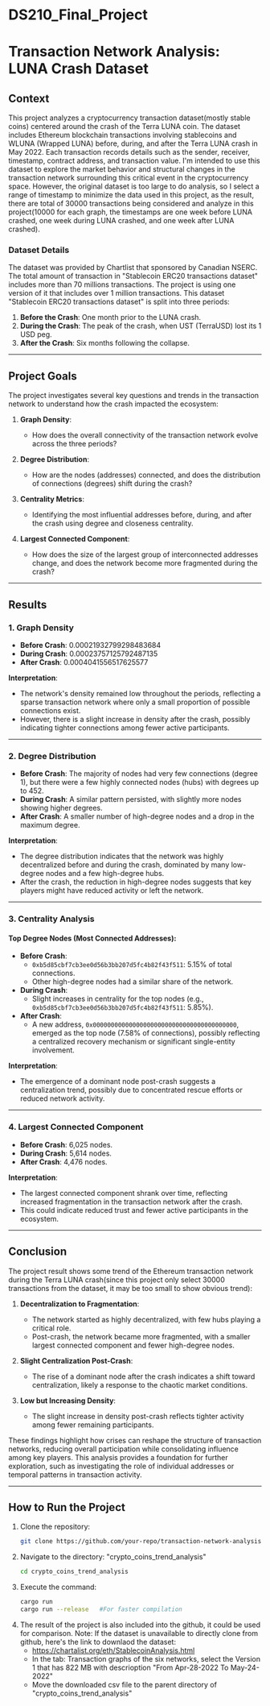 # DS210_Final_Project
# **Transaction Network Analysis: LUNA Crash Dataset**

## **Context**

This project analyzes a cryptocurrency transaction dataset(mostly stable coins) centered around the crash of the Terra LUNA coin. The dataset includes Ethereum blockchain transactions involving stablecoins and WLUNA (Wrapped LUNA) before, during, and after the Terra LUNA crash in May 2022. Each transaction records details such as the sender, receiver, timestamp, contract address, and transaction value. I'm intended to use this dataset to explore the market behavior and structural changes in the transaction network surrounding this critical event in the cryptocurrency space.
However, the original dataset is too large to do analysis, so I select a range of timestamp to minimize the data used in this project, as the result, there are total of 30000 transactions being considered and analyze in this project(10000 for each graph, the timestamps are one week before LUNA crashed, one week during LUNA crashed, and one week after LUNA crashed).

### **Dataset Details**
The dataset was provided by Chartlist that sponsored by Canadian NSERC. The total amount of transaction in "Stablecoin ERC20 transactions dataset" includes more than 70 millions transactions. The project is using one version of it that includes over 1 million transactions. This dataset "Stablecoin ERC20 transactions dataset" is split into three periods:
1. **Before the Crash**: One month prior to the LUNA crash.
2. **During the Crash**: The peak of the crash, when UST (TerraUSD) lost its 1 USD peg.
3. **After the Crash**: Six months following the collapse.

---

## **Project Goals**

The project investigates several key questions and trends in the transaction network to understand how the crash impacted the ecosystem:
1. **Graph Density**:
   - How does the overall connectivity of the transaction network evolve across the three periods?

2. **Degree Distribution**:
   - How are the nodes (addresses) connected, and does the distribution of connections (degrees) shift during the crash?

3. **Centrality Metrics**:
   - Identifying the most influential addresses before, during, and after the crash using degree and closeness centrality.

4. **Largest Connected Component**:
   - How does the size of the largest group of interconnected addresses change, and does the network become more fragmented during the crash?

---

## **Results**

### **1. Graph Density**
- **Before Crash**: 0.00021932799298483684
- **During Crash**: 0.00023757125792487135
- **After Crash**: 0.0004041556517625577

**Interpretation**:
- The network's density remained low throughout the periods, reflecting a sparse transaction network where only a small proportion of possible connections exist.
- However, there is a slight increase in density after the crash, possibly indicating tighter connections among fewer active participants.

---

### **2. Degree Distribution**
- **Before Crash**: The majority of nodes had very few connections (degree 1), but there were a few highly connected nodes (hubs) with degrees up to 452.
- **During Crash**: A similar pattern persisted, with slightly more nodes showing higher degrees.
- **After Crash**: A smaller number of high-degree nodes and a drop in the maximum degree.

**Interpretation**:
- The degree distribution indicates that the network was highly decentralized before and during the crash, dominated by many low-degree nodes and a few high-degree hubs.
- After the crash, the reduction in high-degree nodes suggests that key players might have reduced activity or left the network.

---

### **3. Centrality Analysis**
#### **Top Degree Nodes (Most Connected Addresses):**
- **Before Crash**:
  - `0xb5d85cbf7cb3ee0d56b3bb207d5fc4b82f43f511`: 5.15% of total connections.
  - Other high-degree nodes had a similar share of the network.
- **During Crash**:
  - Slight increases in centrality for the top nodes (e.g., `0xb5d85cbf7cb3ee0d56b3bb207d5fc4b82f43f511`: 5.85%).
- **After Crash**:
  - A new address, `0x0000000000000000000000000000000000000000`, emerged as the top node (7.58% of connections), possibly reflecting a centralized recovery mechanism or significant single-entity involvement.

**Interpretation**:
- The emergence of a dominant node post-crash suggests a centralization trend, possibly due to concentrated rescue efforts or reduced network activity.

---

### **4. Largest Connected Component**
- **Before Crash**: 6,025 nodes.
- **During Crash**: 5,614 nodes.
- **After Crash**: 4,476 nodes.

**Interpretation**:
- The largest connected component shrank over time, reflecting increased fragmentation in the transaction network after the crash.
- This could indicate reduced trust and fewer active participants in the ecosystem.

---

## **Conclusion**

The project result shows some trend of the Ethereum transaction network during the Terra LUNA crash(since this project only select 30000 transactions from the dataset, it may be too small to show obvious trend):
1. **Decentralization to Fragmentation**:
   - The network started as highly decentralized, with few hubs playing a critical role.
   - Post-crash, the network became more fragmented, with a smaller largest connected component and fewer high-degree nodes.

2. **Slight Centralization Post-Crash**:
   - The rise of a dominant node after the crash indicates a shift toward centralization, likely a response to the chaotic market conditions.

3. **Low but Increasing Density**:
   - The slight increase in density post-crash reflects tighter activity among fewer remaining participants.

These findings highlight how crises can reshape the structure of transaction networks, reducing overall participation while consolidating influence among key players. This analysis provides a foundation for further exploration, such as investigating the role of individual addresses or temporal patterns in transaction activity.

---

## **How to Run the Project**
1. Clone the repository:
   ```bash
   git clone https://github.com/your-repo/transaction-network-analysis.git
2. Navigate to the directory: "crypto_coins_trend_analysis"
   ```bash
   cd crypto_coins_trend_analysis
3. Execute the command:
   ```bash
   cargo run
   cargo run --release   #For faster compilation
4. The result of the project is also included into the github, it could be used for comparison.
Note: If the dataset is unavailable to directly clone from github, here's the link to downlaod the dataset:
   - https://chartalist.org/eth/StablecoinAnalysis.html
   - In the tab: Transaction graphs of the six networks, select the Version 1 that has 822 MB with descrioption "From Apr-28-2022 To May-24-2022"
   - Move the downloaded csv file to the parent directory of "crypto_coins_trend_analysis"
